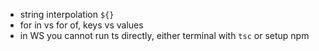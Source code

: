 - string interpolation `${}`
- for in vs for of, keys vs values
- in WS you cannot run ts directly, either terminal with `tsc` or setup npm